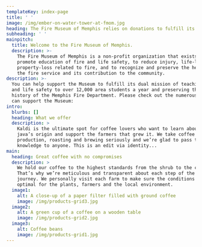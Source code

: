 ```yaml
---
templateKey: index-page
title: ' '
image: /img/ember-on-water-tower-at-fmom.jpg
heading: The Fire Museum of Memphis relies on donations to fulfill its mission.
subheading: ' '
mainpitch:
  title: Welcome to the Fire Museum of Memphis.
  description: >-
    The Fire Museum of Memphis is a non-profit organization that exists to
    promote education of fire and life safety, to reduce injury, life-loss, and
    property-loss related to fire, and to recognize and preserve the heritage of
    the fire service and its contribution to the community.
description: >-
  You can help support the Museum to fulfill its dual mission of teaching fire
  and life safety to over 12,000 area students a year and preserving the rich
  history of the Memphis Fire Department. Please check out the numerous ways you
  can support the Museum:
intro:
  blurbs: []
  heading: What we offer
  description: >
    Kaldi is the ultimate spot for coffee lovers who want to learn about their
    java’s origin and support the farmers that grew it. We take coffee
    production, roasting and brewing seriously and we’re glad to pass that
    knowledge to anyone. This is an edit via identity...
main:
  heading: Great coffee with no compromises
  description: >
    We hold our coffee to the highest standards from the shrub to the cup.
    That’s why we’re meticulous and transparent about each step of the coffee’s
    journey. We personally visit each farm to make sure the conditions are
    optimal for the plants, farmers and the local environment.
  image1:
    alt: A close-up of a paper filter filled with ground coffee
    image: /img/products-grid3.jpg
  image2:
    alt: A green cup of a coffee on a wooden table
    image: /img/products-grid2.jpg
  image3:
    alt: Coffee beans
    image: /img/products-grid1.jpg
---
```

